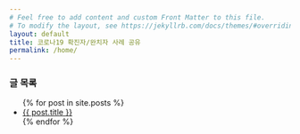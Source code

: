 ```yaml
---
# Feel free to add content and custom Front Matter to this file.
# To modify the layout, see https://jekyllrb.com/docs/themes/#overriding-theme-defaults
layout: default
title: 코로나19 확진자/완치자 사례 공유
permalink: /home/
---
```

<h3 class="center">글 목록</h3>
<ul class="collection">
  {% for post in site.posts %}
    <li class="collection-item">
      <a href="{{ post.url }}">{{ post.title }}</a>
    </li>
  {% endfor %}
</ul>

